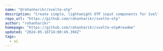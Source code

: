 ```yaml
---
name: "@rohanharikr/svelte-otp"
description: "Create simple, lightweight OTP input components for Svelte."
repo_url: "https://github.com/rohanharikr/svelte-otp"
author: "rohanharikr"
homepage: "https://github.com/rohanharikr/svelte-otp#readme"
updated: "2024-05-16T14:00:49.394Z"
tags: 
  - ui
---
```

